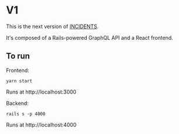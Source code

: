 # V1

This is the next version of [INCIDENTS](https://github.com/veeral-patel/incidents).

It's composed of a Rails-powered GraphQL API and a React frontend.

## To run

Frontend:
```
yarn start
```

Runs at http://localhost:3000

Backend:
```
rails s -p 4000
```

Runs at http://localhost:4000
